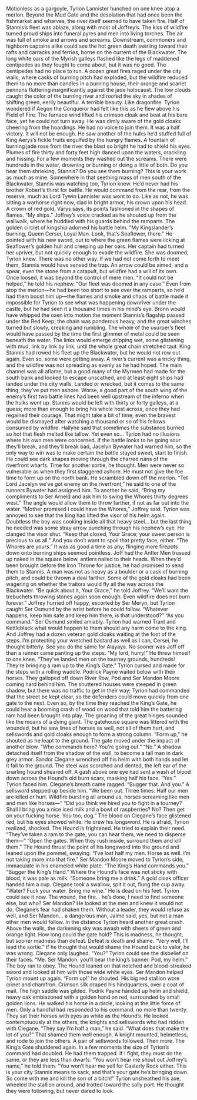 Motionless as a gargoyle, Tyrion Lannister hunched on one knee atop a merlon. Beyond the Mud Gate and the desolation that had once been the fishmarket and wharves, the river itself seemed to have taken fire. Half of Stannis’s fleet was ablaze, along with most of Joffrey’s. The kiss of wildfire turned proud ships into funeral pyres and men into living torches. The air was full of smoke and arrows and screams.
Downstream, commoners and highborn captains alike could see the hot green death swirling toward their rafts and carracks and ferries, borne on the current of the Blackwater. The long white oars of the Myrish galleys flashed like the legs of maddened centipedes as they fought to come about, but it was no good. The centipedes had no place to run.
A dozen great fires raged under the city walls, where casks of burning pitch had exploded, but the wildfire reduced them to no more than candles in a burning house, their orange and scarlet pennons fluttering insignificantly against the jade holocaust. The low clouds caught the color of the burning river and roofed the sky in shades of shifting green, eerily beautiful. A terrible beauty. Like dragonfire. Tyrion wondered if Aegon the Conqueror had felt like this as he flew above his Field of Fire.
The furnace wind lifted his crimson cloak and beat at his bare face, yet he could not turn away. He was dimly aware of the gold cloaks cheering from the hoardings. He had no voice to join them. It was a half victory. It will not be enough.
He saw another of the hulks he’d stuffed full of King Aerys’s fickle fruits engulfed by the hungry flames. A fountain of burning jade rose from the river the blast so bright he had to shield his eyes. Plumes of fire thirty and forty feet high danced upon the waters, crackling and hissing. For a few moments they washed out the screams. There were hundreds in the water, drowning or burning or doing a little of both.
Do you hear them shrieking, Stannis? Do you see them burning? This is your work as much as mine. Somewhere in that seething mass of men south of the Blackwater, Stannis was watching too, Tyrion knew. He’d never had his brother Robert’s thirst for battle. He would command from the rear, from the reserve, much as Lord Tywin Lannister was wont to do.
Like as not, he was sitting a warhorse right now, clad in bright armor, his crown upon his head. A crown of red gold, Varys says, its points fashioned in the shapes of flames.
“My ships.” Joffrey’s voice cracked as he shouted up from the wallwalk, where he huddled with his guards behind the ramparts. The golden circlet of kingship adorned his battle helm. “My Kingslander’s burning, Queen Cersei, Loyal Man. Look, that’s Seaflower, there.” He pointed with his new sword, out to where the green flames were licking at Seaflower’s golden hull and creeping up her oars. Her captain had turned her upriver, but not quickly enough to evade the wildfire.
She was doomed, Tyrion knew. There was no other way. If we had not come forth to meet them, Stannis would have sensed the trap. An arrow could be aimed, and a spear, even the stone from a catapult, but wildfire had a will of its own. Once loosed, it was beyond the control of mere men. “It could not be helped,” he told his nephew. “Our fleet was doomed in any case.”
Even from atop the merlon—he had been too short to see over the ramparts, so he’d had them boost him up—the flames and smoke and chaos of battle made it impossible for Tyrion to see what was happening downriver under the castle, but he had seen it a thousand times in his mind’s eye. Bronn would have whipped the oxen into motion the moment Stannis’s flagship passed under the Red Keep; the chain was ponderous heavy, and the great winches turned but slowly, creaking and rumbling. The whole of the usurper’s fleet would have passed by the time the first glimmer of metal could be seen beneath the water. The links would emerge dripping wet, some glistening with mud, link by link by link, until the whole great chain stretched taut. King Stannis had rowed his fleet up the Blackwater, but he would not row out again.
Even so, some were getting away. A river’s current was a tricky thing, and the wildfire was not spreading as evenly as he had hoped. The main channel was all aflame, but a good many of the Myrmen had made for the south bank and looked to escape unscathed, and at least eight ships had landed under the city walls. Landed or wrecked, but it comes to the same thing, they’ve put men ashore. Worse, a good part of the south wing of the enemy’s first two battle lines had been well upstream of the inferno when the hulks went up. Stannis would be left with thirty or forty galleys, at a guess; more than enough to bring his whole host across, once they had regained their courage.
That might take a bit of time; even the bravest would be dismayed after watching a thousand or so of his fellows consumed by wildfire. Hallyne said that sometimes the substance burned so hot that flesh melted like tallow. Yet even so… Tyrion had no illusions where his own men were concerned. If the battle looks to be going sour they’ll break, and they’ll break bad, Jacelyn Bywater had warned him, so the only way to win was to make certain the battle stayed sweet, start to finish.
He could see dark shapes moving through the charred ruins of the riverfront wharfs. Time for another sortie, he thought. Men were never so vulnerable as when they first staggered ashore. He must not give the foe time to form up on the north bank.
He scrambled down off the merlon. “Tell Lord Jacelyn we’ve got enemy on the riverfront,” he said to one of the runners Bywater had assigned him. To another he said, “Bring my compliments to Ser Arneld and ask him to swing the Whores thirty degrees west.” The angle would allow them to throw farther, if not as far out into the water.
“Mother promised I could have the Whores,” Joffrey said. Tyrion was annoyed to see that the king had lifted the visor of his helm again.
Doubtless the boy was cooking inside all that heavy steel… but the last thing he needed was some stray arrow punching through his nephew’s eye.
He clanged the visor shut. “Keep that closed, Your Grace; your sweet person is precious to us all.” And you don’t want to spoil that pretty face, either. “The Whores are yours.” It was as good a time as any; flinging more firepots down onto burning ships seemed pointless. Joff had the Antler Men trussed up naked in the square below, antlers nailed to their heads. When they’d been brought before the Iron Throne for justice, he had promised to send them to Stannis. A man was not as heavy as a boulder or a cask of burning pitch, and could be thrown a deal farther. Some of the gold cloaks had been wagering on whether the traitors would fly all the way across the Blackwater. “Be quick about it, Your Grace,” he told Joffrey. “We’ll want the trebuchets throwing stones again soon enough. Even wildfire does not burn forever.”
Joffrey hurried off happy, escorted by Ser Meryn, but Tyrion caught Ser Osmund by the wrist before he could follow. “Whatever happens, keep him safe and keep him there, is that understood?”
“As you command.” Ser Osmund smiled amiably.
Tyrion had warned Trant and Kettleblack what would happen to them should any harm come to the king. And Joffrey had a dozen veteran gold cloaks waiting at the foot of the steps. I’m protecting your wretched bastard as well as I can, Cersei, he thought bitterly. See you do the same for Alayaya.
No sooner was Joff off than a runner came panting up the steps. “My lord, hurry!” He threw himself to one knee. “They’ve landed men on the tourney grounds, hundreds! They’re bringing a ram up to the King’s Gate.”
Tyrion cursed and made for the steps with a rolling waddle. Podrick Payne waited below with their horses. They galloped off down River Row, Pod and Ser Mandon Moore coming hard behind him. The shuttered houses were steeped in green shadow, but there was no traffic to get in their way; Tyrion had commanded that the street be kept clear, so the defenders could move quickly from one gate to the next. Even so, by the time they reached the King’s Gate, he could hear a booming crash of wood on wood that told him the battering ram had been brought into play. The groaning of the great hinges sounded like the moans of a dying giant. The gatehouse square was littered with the wounded, but he saw lines of horses as well, not all of them hurt, and sellswords and gold cloaks enough to form a strong column.
“Form up,” he shouted as he leapt to the ground. The gate moved under the impact of another blow. “Who commands here? You’re going out.”
“No.” A shadow detached itself from the shadow of the wall, to become a tall man in dark grey armor. Sandor Clegane wrenched off his helm with both hands and let it fall to the ground. The steel was scorched and dented, the left ear of the snarling hound sheared off. A gash above one eye had sent a wash of blood down across the Hound’s old burn scars, masking half his face.
“Yes.” Tyrion faced him.
Clegane’s breath came ragged. “Bugger that. And you.”
A sellsword stepped up beside him. “We been out. Three times. Half our men are killed or hurt. Wildfire bursting all around us, horses screaming like men and men like horses—”
“Did you think we hired you to fight in a tourney? Shall I bring you a nice iced milk and a bowl of raspberries? No? Then get on your fucking horse. You too, dog.”
The blood on Clegane’s face glistened red, but his eyes showed white.
He drew his longsword.
He is afraid, Tyrion realized, shocked. The Hound is frightened. He tried to explain their need. “They’ve taken a ram to the gate, you can hear them, we need to disperse them—”
“Open the gates. When they rush inside, surround them and kill them.”
The Hound thrust the point of his longsword into the ground and leaned upon the pommel, swaying. “I’ve lost half my men. Horse as well. I’m not taking more into that fire.”
Ser Mandon Moore moved to Tyrion’s side, immaculate in his enameled white plate. “The King’s Hand commands you.”
“Bugger the King’s Hand.” Where the Hound’s face was not sticky with blood, it was pale as milk. “Someone bring me a drink.” A gold cloak officer handed him a cup. Clegane took a swallow, spit it out, flung the cup away. “Water? Fuck your water. Bring me wine.”
He is dead on his feet. Tyrion could see it now. The wound, the fire… he’s done, I need to find someone else, but who? Ser Mandon? He looked at the men and knew it would not do. Clegane’s fear had shaken them.
Without a leader, they would refuse as well, and Ser Mandon… a dangerous man, Jaime said, yes, but not a man other men would follow.
In the distance Tyrion heard another great crash. Above the walls, the darkening sky was awash with sheets of green and orange light. How long could the gate hold? This is madness, he thought, but sooner madness than defeat. Defeat is death and shame. “Very well, I’ll lead the sortie.”
If he thought that would shame the Hound back to valor, he was wrong.
Clegane only laughed. “You?”
Tyrion could see the disbelief on their faces. “Me. Ser Mandon, you’ll bear the king’s banner. Pod, my helm.” The boy ran to obey. The Hound leaned on that notched and blood-streaked sword and looked at him with those wide white eyes. Ser Mandon helped Tyrion mount up again. “Form up!” he shouted.
His big red stallion wore crinet and chamfron. Crimson silk draped his hindquarters, over a coat of mail. The high saddle was gilded. Podrik Payne handed up helm and shield, heavy oak emblazoned with a golden hand on red, surrounded by small golden lions. He walked his horse in a circle, looking at the little force of men. Only a handful had responded to his command, no more than twenty. They sat their horses with eyes as white as the Hound’s. He looked contemptuously at the others, the knights and sellswords who had ridden with Clegane. “They say I’m half a man,” he said. “What does that make the lot of you?”
That shamed them well enough. A knight mounted, helmetless, and rode to join the others. A pair of sellswords followed. Then more. The King’s Gate shuddered again. In a few moments the size of Tyrion’s command had doubled. He had them trapped. If I fight, they must do the same, or they are less than dwarfs.
“You won’t hear me shout out Joffrey’s name,” he told them. “You won’t hear me yell for Casterly Rock either. This is your city Stannis means to sack, and that’s your gate he’s bringing down. So come with me and kill the son of a bitch!” Tyrion unsheathed his axe, wheeled the stallion around, and trotted toward the sally port. He thought they were following, but never dared to look.
